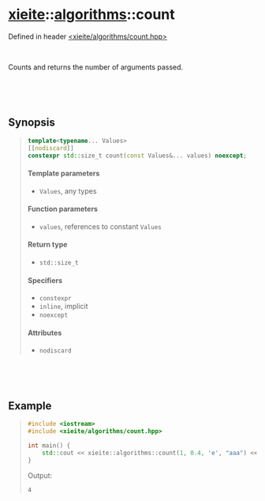 # [xieite](../xieite.md)::[algorithms](../algorithms.md)::count
Defined in header [<xieite/algorithms/count.hpp>](../../include/xieite/algorithms/count.hpp)

&nbsp;

Counts and returns the number of arguments passed.

&nbsp;

&nbsp;

## Synopsis
> ```cpp
> template<typename... Values>
> [[nodiscard]]
> constexpr std::size_t count(const Values&... values) noexcept;
> ```
> #### Template parameters
> - `Values`, any types
> #### Function parameters
> - `values`, references to constant `Values`
> #### Return type
> - `std::size_t`
> #### Specifiers
> - `constexpr`
> - `inline`, implicit
> - `noexcept`
> #### Attributes
> - `nodiscard`

&nbsp;

&nbsp;

## Example
> ```cpp
> #include <iostream>
> #include <xieite/algorithms/count.hpp>
> 
> int main() {
>     std::cout << xieite::algorithms::count(1, 0.4, 'e', "aaa") << '\n';
> }
> ```
> Output:
> ```
> 4
> ```
